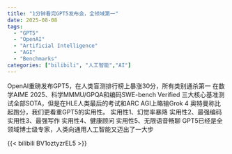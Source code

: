 ```yaml
---
title: "1分钟看完GPT5发布会，全领域第一"
date: 2025-08-08
tags:
  - "GPT5"
  - "OpenAI"
  - "Artificial Intelligence"
  - "AGI"
  - "Benchmarks"
categories: ["bilibili", "人工智能","AI"]
---
```


OpenAI重磅发布GPT5，在人类盲测排行榜上暴涨30分，所有类别通杀第一
在数学AIME 2025、科学MMMU/GPQA和编码SWE-bench Verified 三大核心基准测试全部SOTA，但是在HLE人类最后的考试和ARC AGI上略输Grok 4
奥特曼称比起跑分，我们更看重GPT5的实用性。
实用性1、幻觉率暴降
实用性2、最强编码
实用性3、最强写作
实用性4、健康顾问
实用性5、无限语音畅聊
GPT5已经是全领域博士级专家，人类向通用人工智能又迈出了一大步

{{< bilibili BV1oztyzrEL5 >}}